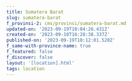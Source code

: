 ```yaml
---
title: Sumatera Barat
slug: sumatera-barat
f_provinsi-2: cms/provinsi/sumatera-barat.md
updated-on: '2023-09-19T10:04:26.431Z'
created-on: '2023-09-10T16:28:38.337Z'
published-on: '2023-09-19T10:12:01.520Z'
f_same-with-province-name: true
f_featured: false
f_discover: false
layout: '[location].html'
tags: location
---
```




